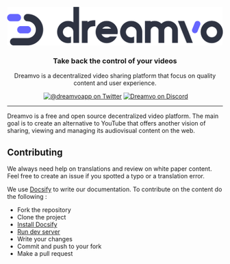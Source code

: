 <p align="center">
	<a href="https://dreamvo.com"><img src="./docs/images/logo.png" alt="Dreamvo" width="580"></a>
</p>

<h3 align="center">Take back the control of your videos</h3>

<p align="center">Dreamvo is a decentralized video sharing platform that focus on quality content and user experience.</p>

<p align="center">
    <img src="https://img.shields.io/github/last-commit/dreamvo/documentation.svg" alt="" />
	<a href="https://twitter.com/dreamvoapp" title="@dreamvoapp on Twitter"><img src="https://img.shields.io/badge/twitter-@dreamvoapp-55acee.svg" alt="@dreamvoapp on Twitter"></a>
	<a href="https://discord.gg/EaBzj8Y" title="Dreamvo on Discord"><img src="https://user-images.githubusercontent.com/7288322/34429152-141689f8-ecb9-11e7-8003-b5a10a5fcb29.png" alt="Dreamvo on Discord"></a>
</p>

---

Dreamvo is a free and open source decentralized video platform. The main goal is to create an alternative to YouTube that offers another vision of sharing, viewing and managing its audiovisual content on the web.

## Contributing

We always need help on translations and review on white paper content. Feel free to create an issue if you spotted a typo or a translation error.

We use [Docsify](https://docsify.js.org/) to write our documentation. To contribute on the content do the following :

- Fork the repository
- Clone the project
- [Install Docsify](https://docsify.js.org/#/quickstart?id=quick-start)
- [Run dev server](https://docsify.js.org/#/quickstart?id=preview-your-site)
- Write your changes
- Commit and push to your fork
- Make a pull request
